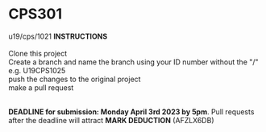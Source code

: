 # CPS301
u19/cps/1021
**INSTRUCTIONS**<br><br>
Clone this project<br>
Create a branch and name the branch using your ID number without the "/" e.g. U19CPS1025<br>
push the changes to the original project<br>
make a pull request<br><br>

**DEADLINE for submission: Monday April 3rd 2023 by 5pm**. Pull requests after the deadline will attract **MARK DEDUCTION**
(AFZLX6DB)
